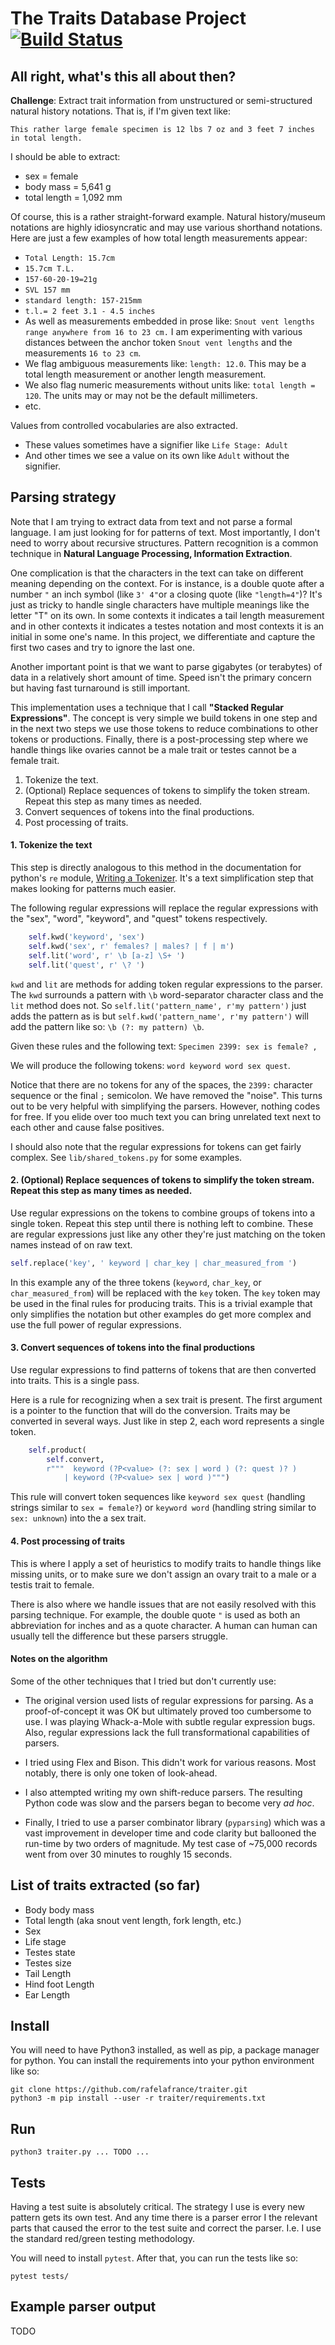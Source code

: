 # The Traits Database Project [![Build Status](https://travis-ci.org/rafelafrance/traiter.svg?branch=master)](https://travis-ci.org/rafelafrance/traiter)

## All right, what's this all about then?
**Challenge**: Extract trait information from unstructured or semi-structured natural history notations. That is, if I'm given text like:

 ```
 This rather large female specimen is 12 lbs 7 oz and 3 feet 7 inches in total length.
 ```

 I should be able to extract:

 - sex = female
 - body mass = 5,641 g
 - total length = 1,092 mm

 Of course, this is a rather straight-forward example. Natural history/museum notations are highly idiosyncratic and may use various shorthand notations. Here are just a few examples of how total length measurements appear:

 - `Total Length: 15.7cm`
 - `15.7cm T.L.`
 - `157-60-20-19=21g`
 - `SVL 157 mm`
 - `standard length: 157-215mm`
 - `t.l.= 2 feet 3.1 - 4.5 inches`
 - As well as measurements embedded in prose like: `Snout vent lengths range anywhere from 16 to 23 cm.` I am experimenting with various distances between the anchor token `Snout vent lengths` and the measurements `16 to 23 cm`.
 - We flag ambiguous measurements like: `length: 12.0`. This may be a total length measurement or another length measurement.
 - We also flag numeric measurements without units like: `total length = 120`. The units may or may not be the default millimeters.
 - etc.

Values from controlled vocabularies are also extracted.
 - These values sometimes have a signifier like `Life Stage: Adult`
 - And other times we see a value on its own like `Adult` without the signifier.

## Parsing strategy

Note that I am trying to extract data from text and not parse a formal language. I am just looking for for patterns of text. Most importantly, I don't need to worry about recursive structures. Pattern recognition is a common technique in **Natural Language Processing, Information Extraction**.

One complication is that the characters in the text can take on different meaning depending on the context. For is instance, is a double quote after a number `"` an inch symbol (like `3' 4"`or a closing quote (like `"length=4"`)? It's just as tricky to handle single characters have multiple meanings like the letter "T" on its own. In some contexts it indicates a tail length measurement and in other contexts it indicates a testes notation and most contexts it is an initial in some one's name. In this project, we differentiate and capture the first two cases and try to ignore the last one.

Another important point is that we want to parse gigabytes (or terabytes) of data in a relatively short amount of time. Speed isn't the primary concern but having fast turnaround is still important.

This implementation uses a technique that I call **"Stacked Regular Expressions"**. The concept is very simple we build tokens in one step and in the next two steps we use those tokens to reduce combinations to other tokens or productions. Finally, there is a post-processing step where we handle things like ovaries cannot be a male trait or testes cannot be a female trait.

1. Tokenize the text.
2. (Optional) Replace sequences of tokens to simplify the token stream. Repeat this step as many times as needed.
3. Convert sequences of tokens into the final productions.
4. Post processing of traits.


#### 1. Tokenize the text
This step is directly analogous to this method in the documentation for python's `re` module, [Writing a Tokenizer](https://docs.python.org/3/library/re.html#writing-a-tokenizer). It's a text simplification step that makes looking for patterns much easier.

The following regular expressions will replace the regular expressions with the "sex", "word", "keyword", and "quest" tokens respectively.

```python
    self.kwd('keyword', 'sex')
    self.kwd('sex', r' females? | males? | f | m')
    self.lit('word', r' \b [a-z] \S+ ')
    self.lit('quest', r' \? ')
```

`kwd` and `lit` are methods for adding token regular expressions to the parser. The `kwd` surrounds a pattern with `\b` word-separator character class and the `lit` method does not. So `self.lit('pattern_name', r'my pattern')` just adds the pattern as is but `self.kwd('pattern_name', r'my pattern')` will add the pattern like so: `\b (?: my pattern) \b`.

Given these rules and the following text: `Specimen 2399: sex is female? ,`

We will produce the following tokens: `word keyword word sex quest`.

Notice that there are no tokens for any of the spaces, the `2399:` character sequence or the final `;` semicolon. We have removed the "noise". This turns out to be very helpful with simplifying the parsers. However, nothing codes for free. If you elide over too much text you can bring unrelated text next to each other and cause false positives.

I should also note that the regular expressions for tokens can get fairly complex. See `lib/shared_tokens.py` for some examples.

#### 2. (Optional) Replace sequences of tokens to simplify the token stream. Repeat this step as many times as needed.

Use regular expressions on the tokens to combine groups of tokens into a single token. Repeat this step until there is nothing left to combine. These are regular expressions just like any other they're just matching on the token names instead of on raw text.

```python
self.replace('key', ' keyword | char_key | char_measured_from ')
```

In this example any of the three tokens (`keyword`, `char_key`, or `char_measured_from`) will be replaced with the `key` token. The `key` token may be used in the final rules for producing traits. This is a trivial example that only simplifies the notation but other examples do get more complex and use the full power of regular expressions.

#### 3. Convert sequences of tokens into the final productions
Use regular expressions to find patterns of tokens that are then converted into traits. This is a single pass.

Here is a rule for recognizing when a sex trait is present. The first argument is a pointer to the function that will do the conversion. Traits may be converted in several ways. Just like in step 2, each word represents a single token.

```python
    self.product(
        self.convert,
        r"""  keyword (?P<value> (?: sex | word ) (?: quest )? )
            | keyword (?P<value> sex | word )""")
```

This rule will convert token sequences like `keyword sex quest` (handling strings similar to `sex = female?`) or `keyword word` (handling string similar to `sex: unknown`) into the a sex trait.

#### 4. Post processing of traits
This is where I apply a set of heuristics to modify traits to handle things like missing units, or to make sure we don't assign an ovary trait to a male or a testis trait to female.

There is also where we handle issues that are not easily resolved with this parsing technique. For example, the double quote `"` is used as both an abbreviation for inches and as a quote character. A human can human can usually tell the difference but these parsers struggle.

#### Notes on the algorithm

Some of the other techniques that I tried but don't currently use:

- The original version used lists of regular expressions for parsing. As a proof-of-concept it was OK but ultimately proved too cumbersome to use. I was playing Whack-a-Mole with subtle regular expression bugs. Also, regular expressions lack the full transformational capabilities of parsers.

- I tried using Flex and Bison. This didn't work for various reasons. Most notably, there is only one token of look-ahead.

- I also attempted writing my own shift-reduce parsers. The resulting Python code was slow and the parsers began to become very *ad hoc*.

- Finally, I tried to use a parser combinator library (`pyparsing`) which was a vast improvement in developer time and code clarity but ballooned the run-time by two orders of magnitude. My test case of ~75,000 records went from over 30 minutes to roughly 15 seconds.

## List of traits extracted (so far)
- Body body mass
- Total length (aka snout vent length, fork length, etc.)
- Sex
- Life stage
- Testes state
- Testes size
- Tail Length
- Hind foot Length
- Ear Length

## Install

You will need to have Python3 installed, as well as pip, a package manager for python. You can install the requirements into your python environment like so:
```
git clone https://github.com/rafelafrance/traiter.git
python3 -m pip install --user -r traiter/requirements.txt
```

## Run
```
python3 traiter.py ... TODO ...
```

## Tests
Having a test suite is absolutely critical. The strategy I use is every new pattern gets its own test. And any time there is a parser error I the relevant parts that caused the error to the test suite and correct the parser. I.e. I use the standard red/green testing methodology.

You will need to install `pytest`. After that, you can run the tests like so:
```
pytest tests/
```

## Example parser output

TODO
